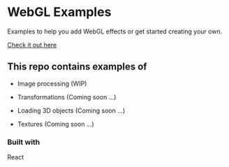 # WebGL Examples

Examples to help you add WebGL effects or get started creating your own.

[Check it out here](https://web-gl-examples.vercel.app)

## This repo contains examples of

- Image processing (WIP)

- Transformations (Coming soon ...)

- Loading 3D objects (Coming soon ...)

- Textures (Coming soon ...)

### Built with

React
